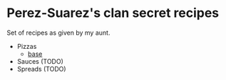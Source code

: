 # Perez-Suarez's clan secret recipes

Set of recipes as given by my aunt.

* Pizzas
	- [base](./pizzas/base.md)
* Sauces (TODO)
* Spreads (TODO)
